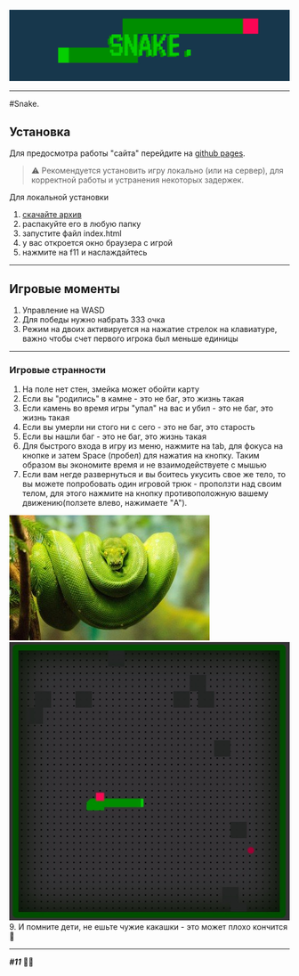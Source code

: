 ![Snake.](sourseToGitHub/headSnake.jpeg)
____
#Snake.
##  Установка
Для предосмотра работы "сайта" перейдите на [github pages](doctored11.github.io/snakejs.github.io/ "клик😜"). 
>⚠️ Рекомендуется установить игру локально (или на сервер), для корректной работы и устранения некоторых задержек.

Для локальной установки 
1. [скачайте архив](https://github.com/doctored11/SnakeJs.github.io/archive/refs/heads/main.zip "да - это ссылка на архив прямо с github")
2. распакуйте его в любую папку
3. запустите файл index.html
4. у вас откроется окно браузера с игрой
5. нажмите на f11 и наслаждайтесь
___
## Игровые моменты
1. Управление на WASD
2. Для победы нужно набрать 333 очка
3. Режим на двоих активируется на нажатие стрелок на клавиатуре, важно чтобы счет первого игрока был меньше единицы
____
 ### Игровые странности
 1. На поле нет стен, змейка может обойти карту
 2. Если вы "родились" в камне - это не баг, это жизнь такая
 3. Если камень во время игры "упал" на вас и убил - это не баг, это жизнь такая
 5. Если вы умерли ни стого ни с сего - это не баг, это старость
 6. Если вы нашли баг - это не баг, это жизнь такая
7. Для быстрого входа в игру из меню, нажмите на tab, для фокуса на кнопке и затем Space (пробел) для нажатия на кнопку. Таким образом вы экономите время и не взаимодействуете с мышью
8. Если вам негде развернуться и вы боитесь укусить свое же тело, то вы можете попробовать один игровой трюк - проползти над своим телом, для этого нажмите на кнопку противоположную вашему движению(ползете влево, нажимаете "A").

 ![Snake.](sourseToGitHub/python.jpg)
 ![Snake.](sourseToGitHub/snakePetl.jpeg)
9. И помните дети, не ешьте чужие какашки - это может плохо кончится💩
_____
 ___#11___ 🌈🤟







